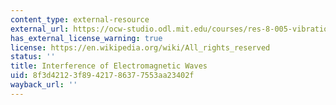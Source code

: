 ```yaml
---
content_type: external-resource
external_url: https://ocw-studio.odl.mit.edu/courses/res-8-005-vibrations-and-waves-problem-solving-fall-2012/pages/problem-solving-videos/interference-of-electromagnetic-waves-1
has_external_license_warning: true
license: https://en.wikipedia.org/wiki/All_rights_reserved
status: ''
title: Interference of Electromagnetic Waves
uid: 8f3d4212-3f89-4217-8637-7553aa23402f
wayback_url: ''
---
```

